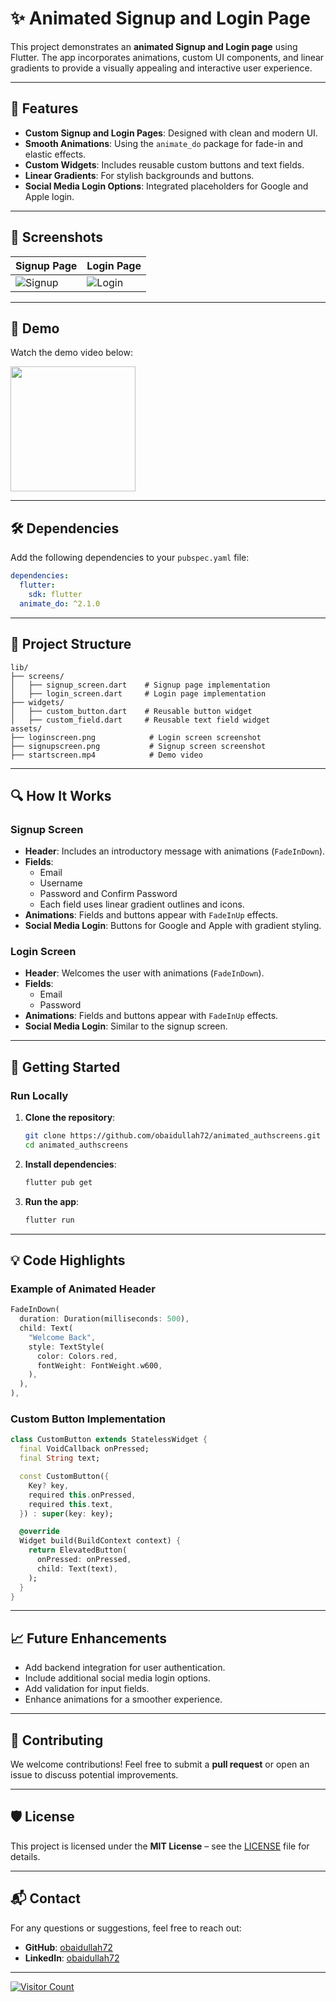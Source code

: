 # ✨ Animated Signup and Login Page

This project demonstrates an **animated Signup and Login page** using Flutter. The app incorporates animations, custom UI components, and linear gradients to provide a visually appealing and interactive user experience.

---

## 🌟 Features

- **Custom Signup and Login Pages**: Designed with clean and modern UI.
- **Smooth Animations**: Using the `animate_do` package for fade-in and elastic effects.
- **Custom Widgets**: Includes reusable custom buttons and text fields.
- **Linear Gradients**: For stylish backgrounds and buttons.
- **Social Media Login Options**: Integrated placeholders for Google and Apple login.

---

## 📸 Screenshots

| Signup Page                     | Login Page                     |
|----------------------------------|---------------------------------|
| ![Signup](assets/signupscreen.png) | ![Login](assets/loginscreen.png) |

---

## 🎥 Demo

Watch the demo video below:

<img src="assets/startscreen.gif" width="200">

---

## 🛠️ Dependencies

Add the following dependencies to your `pubspec.yaml` file:

```yaml
dependencies:
  flutter:
    sdk: flutter
  animate_do: ^2.1.0
```

---

## 📂 Project Structure

```plaintext
lib/
├── screens/
│   ├── signup_screen.dart    # Signup page implementation
│   ├── login_screen.dart     # Login page implementation
├── widgets/
│   ├── custom_button.dart    # Reusable button widget
│   ├── custom_field.dart     # Reusable text field widget
assets/
├── loginscreen.png            # Login screen screenshot
├── signupscreen.png           # Signup screen screenshot
├── startscreen.mp4            # Demo video
```

---

## 🔍 How It Works

### Signup Screen

- **Header**: Includes an introductory message with animations (`FadeInDown`).
- **Fields**: 
  - Email
  - Username
  - Password and Confirm Password
  - Each field uses linear gradient outlines and icons.
- **Animations**: Fields and buttons appear with `FadeInUp` effects.
- **Social Media Login**: Buttons for Google and Apple with gradient styling.

### Login Screen

- **Header**: Welcomes the user with animations (`FadeInDown`).
- **Fields**:
  - Email
  - Password
- **Animations**: Fields and buttons appear with `FadeInUp` effects.
- **Social Media Login**: Similar to the signup screen.

---

## 🚀 Getting Started

### Run Locally

1. **Clone the repository**:
   ```bash
   git clone https://github.com/obaidullah72/animated_authscreens.git
   cd animated_authscreens
   ```

2. **Install dependencies**:
   ```bash
   flutter pub get
   ```

3. **Run the app**:
   ```bash
   flutter run
   ```

---

## 💡 Code Highlights

### Example of Animated Header

```dart
FadeInDown(
  duration: Duration(milliseconds: 500),
  child: Text(
    "Welcome Back",
    style: TextStyle(
      color: Colors.red,
      fontWeight: FontWeight.w600,
    ),
  ),
),
```

### Custom Button Implementation

```dart
class CustomButton extends StatelessWidget {
  final VoidCallback onPressed;
  final String text;

  const CustomButton({
    Key? key,
    required this.onPressed,
    required this.text,
  }) : super(key: key);

  @override
  Widget build(BuildContext context) {
    return ElevatedButton(
      onPressed: onPressed,
      child: Text(text),
    );
  }
}
```

---

## 📈 Future Enhancements

- Add backend integration for user authentication.
- Include additional social media login options.
- Add validation for input fields.
- Enhance animations for a smoother experience.

---

## 🤝 Contributing

We welcome contributions! Feel free to submit a **pull request** or open an issue to discuss potential improvements.

---

## 🛡️ License

This project is licensed under the **MIT License** – see the [LICENSE](LICENSE) file for details.

---

## 📬 Contact

For any questions or suggestions, feel free to reach out:

- **GitHub**: [obaidullah72](https://github.com/obaidullah72)
- **LinkedIn**: [obaidullah72](https://www.linkedin.com/in/obaidullah72/)

---

[![Visitor Count](https://visitcount.itsvg.in/api?id=obaidullah72&label=Profile%20Views&color=0&icon=0&pretty=true)](https://visitcount.itsvg.in)
